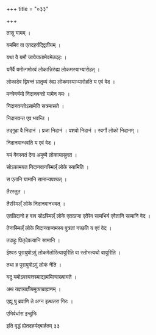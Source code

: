 +++
title = "०३३"

+++

 

तासु यामम् । 

यममिव वा एतदहर्यद्द्वितीयम् । 

यथा वै यमौ जायेयातामेवमेतदहः । 

यमैर्वै यमोत्गमोरवं लोकान्निरुंह्य लोकमस्याभ्यारोहत् । 

लोकादेव द्विषन्तं भ्रातृव्यं रुंह्य लोकमस्याभ्यारोहति य एवं वेद । 

मन्त्रेणर्षयो निदानवन्तो यामेन यमः । 

निदानवन्तोऽसामेति सत्रमासते । 

निदानवन्त एव भवन्ति । 

तद्गृहा वै निदानं । प्रजा निदानं । पशवो निदानं । स्वर्गो लोको निदानम् । 

निदानवान्भवति य एवं वेद । 

यमं वैवस्वतं देवा अमुष्मै लोकायासुवत । 

सोऽकामयत निदानवानस्मिल्ँ लोके स्यामिति । 

स एतानि यामानि सामान्यपश्यत् । 

तैरस्तुत । 

तैरस्मिल्ँ लोके निदानवानभवत् । 

एतन्निदानो ह वाव सोऽस्मिल्ँ लोके एतत्प्रजा एतैरेव सामभिर्य एवैतानि
सामानि वेद । 

तेनास्मिल्ँ लोके निदानवान्यमस्य पुत्रतां गच्छति य एवं वेद । 

तदाहुः पितृदेवत्यानि सामानि । 

ईश्वरः पुरायुषोऽमुं लोकमेतोरित्यायुरिति वा स्तोभत्यथो वायुरिति । 

तथा ह पुरायुषोऽमुं लोकं नैति । 

यदु यमोऽपश्यत्तस्माद्याममित्याख्यायते । 

अथ यज्ञायज्ञीयमुक्तब्राह्मणम् । 

एह्यू षु ब्रवाणि ते अग्न इत्थतरा गिरः । 

एभिर्वर्धास इन्दुभिः 

इति वृद्धं ह्येतदहर्यद्बार्हतम् ३३
